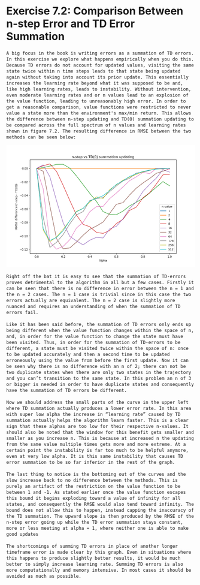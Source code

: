 # Exercise 7.2: Comparison Between n-step Error and TD Error Summation

	A big focus in the book is writing errors as a summation of TD errors. In this exercise we explore what happens empirically when you do this. Because TD errors do not account for updated values, visiting the same state twice within n time steps leads to that state being updated again without taking into account its prior update. This essentially increases the learning rate beyond what it was supposed to be and, like high learning rates, leads to instability. Without intervention, even moderate learning rates and or n values lead to an explosion of the value function, leading to unreasonably high error. In order to get a reasonable comparison, value functions were restricted to never value a state more than the environment's max/min return. This allows the difference between n-step updating and TD(0) summation updating to be compared across the full spectrum of n values and learning rates shown in figure 7.2. The resulting difference in RMSE between the two methods can be seen below:

![Comparison of the Two Methods](comparison.png)

	Right off the bat it is easy to see that the summation of TD-errors proves detrimental to the algorithm in all but a few cases. Firstly it can be seen that there is no difference in error between the n = 1 and the n = 2 cases. The n = 1 case is trivial since in this case the two errors actually are equivalent. The n = 2 case is slightly more nuanced and requires an understanding of when the summation of TD errors fail. 

	Like it has been said before, the summation of TD errors only ends up being different when the value function changes within the space of n, and, in order for the value function to change the state must have been visited. Thus, in order for the summation of TD-errors to be different, a state must be visited twice within the space of n: once to be updated accurately and then a second time to be updated erroneously using the value from before the first update. Now it can be seen why there is no difference with an n of 2; there can not be two duplicate states when there are only two states in the trajectory and you can’t transition to the same state. In this problem an n of 3 or bigger is needed in order to have duplicate states and consequently have the summation of TD errors be different.

	Now we should address the small parts of the curve in the upper left where TD summation actually produces a lower error rate. In this area with super low alpha the increase in “learning rate” caused by TD summation actually helps the algorithm learn faster. This is a clear sign that these alphas are too low for their respective n-values. It should also be noted that the window for this benefit gets smaller and smaller as you increase n. This is because at increased n the updating from the same value multiple times gets more and more extreme. At a certain point the instability is far too much to be helpful anymore, even at very low alpha. It is this same instability that causes TD error summation to be so far inferior in the rest of the graph.

	The last thing to notice is the bottoming out of the curves and the slow increase back to no difference between the methods. This is purely an artifact of the restriction on the value function to be between 1 and -1. As stated earlier once the value function escapes this bound it begins exploding toward a value of infinity for all states, and consequently the RMSE would also tend toward infinity. The bound does not allow this to happen, instead capping the inaccuracy of the TD summation. The upward slope is then produced by the RMSE of the n-step error going up while the TD error summation stays constant, more or less meeting at alpha = 1, where neither one is able to make good updates

	The shortcomings of summing TD errors in place of another longer timeframe error is made clear by this graph. Even in situations where this happens to produce slightly better results, it would be much better to simply increase learning rate. Summing TD errors is also more computationally and memory intensive. In most cases it should be avoided as much as possible.
